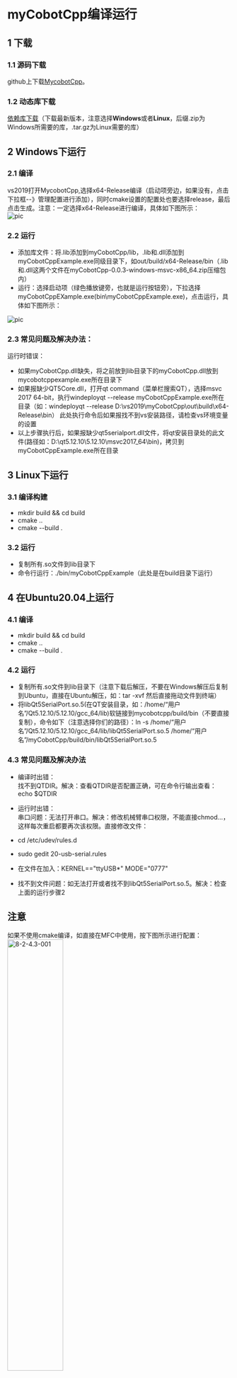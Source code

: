 # myCobotCpp编译运行
## 1 下载
### 1.1 源码下载
github上下载[MycobotCpp](https://github.com/elephantrobotics/myCobotCpp/)。<br>
###  1.2 动态库下载
[依赖库下载](https://github.com/elephantrobotics/myCobotCpp/tags)（下载最新版本，注意选择**Windows**或者**Linux**，后缀.zip为Windows所需要的库，.tar.gz为Linux需要的库）<br>

## 2 Windows下运行

### 2.1 编译
vs2019打开MycobotCpp,选择x64-Release编译（启动项旁边，如果没有，点击下拉框--》管理配置进行添加），同时cmake设置的配置处也要选择release，最后点击生成。注意：一定选择x64-Release进行编译，具体如下图所示：<br>
![pic](../resourse/8-ApplicationBaseCPlus/8.2/8-2-2.1-001.gif)<br>
### 2.2 运行
- 添加库文件：将.lib添加到myCobotCpp/lib，.lib和.dll添加到myCobotCppExample.exe同级目录下，如out/build/x64-Release/bin（.lib和.dll这两个文件在myCobotCpp-0.0.3-windows-msvc-x86_64.zip压缩包内）<br>
- 运行：选择启动项（绿色播放键旁，也就是运行按钮旁），下拉选择myCobotCppEXample.exe(bin\myCobotCppExample.exe)，点击运行，具体如下图所示：<br>

![pic](../resourse/8-ApplicationBaseCPlus/8.2/8-2-2.1-002.gif)<br>
### 2.3 常见问题及解决办法：<br>
运行时错误：<br>

- 如果myCobotCpp.dll缺失，将之前放到lib目录下的myCobotCpp.dll放到mycobotcppexample.exe所在目录下<br>
- 如果报缺少QT5Core.dll，打开qt command（菜单栏搜索QT），选择msvc 2017 64-bit，执行windeployqt --release myCobotCppExample.exe所在目录（如：windeployqt --release D:\vs2019\myCobotCpp\out\build\x64-Release\bin） 此处执行命令后如果报找不到vs安装路径，请检查vs环境变量的设置<br>
- 以上步骤执行后，如果报缺少qt5serialport.dll文件，将qt安装目录处的此文件(路径如：D:\qt5.12.10\5.12.10\msvc2017_64\bin)，拷贝到myCobotCppExample.exe所在目录

## 3 Linux下运行

### 3.1 编译构建
- mkdir build && cd build<br>
- cmake ..<br>
- cmake --build .<br>
### 3.2 运行
- 复制所有.so文件到lib目录下<br>
- 命令行运行：./bin/myCobotCppExample（此处是在build目录下运行）

## 4 在Ubuntu20.04上运行

### 4.1 编译
- mkdir build && cd build<br>
- cmake ..<br>
- cmake --build .<br>
### 4.2 运行
- 复制所有.so文件到lib目录下（注意下载后解压，不要在Windows解压后复制到Ubuntu，直接在Ubuntu解压，如：tar -xvf 然后直接拖动文件到终端）<br>
- 将libQt5SerialPort.so.5(在QT安装目录，如：/home/“用户名”/Qt5.12.10/5.12.10/gcc_64/lib)软链接到mycobotcpp/build/bin（不要直接复制），命令如下（注意选择你们的路径）：ln -s /home/“用户名”/Qt5.12.10/5.12.10/gcc_64/lib/libQt5SerialPort.so.5 /home/“用户名”/myCobotCpp/build/bin/libQt5SerialPort.so.5<br>

### 4.3 常见问题及解决办法
- 编译时出错：<br>
找不到QTDIR。解决：查看QTDIR是否配置正确，可在命令行输出查看：echo $QTDIR<br>

- 运行时出错：<br>
串口问题：无法打开串口。解决：修改机械臂串口权限，不能直接chmod...，这样每次重启都要再次该权限。直接修改文件：<br>

- cd /etc/udev/rules.d<br>
- sudo gedit 20-usb-serial.rules<br>
- 在文件在加入：KERNEL=="ttyUSB*" MODE="0777"<br>
- 找不到文件问题：如无法打开或者找不到libQt5SerialPort.so.5。解决：检查上面的运行步骤2

## 注意

如果不使用cmake编译，如直接在MFC中使用，按下图所示进行配置：<br>
<img src="../resourse/8-ApplicationBaseCPlus/8.2/8-2-4.3-001.png" alt="8-2-4.3-001" width="50%"><br>
<img src="../resourse/8-ApplicationBaseCPlus/8.2/8-2-4.3-002.png" alt="8-2-4.3-002" width="50%"><br>

